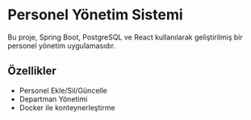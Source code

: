 # Personel Yönetim Sistemi

Bu proje, Spring Boot, PostgreSQL ve React kullanılarak geliştirilmiş bir personel yönetim uygulamasıdır.

## Özellikler
- Personel Ekle/Sil/Güncelle
- Departman Yönetimi
- Docker ile konteynerleştirme
